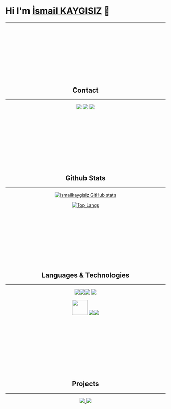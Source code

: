# Hi I'm [İsmail KAYGISIZ](https://ismailkaygisiz.github.io/MyPortfolio/) 👋
---

<div style="align-items:center;text-align:center;margin-top:5vh">

## __Contact__
---
<a title="Gmail" href="mailto:kaygisizismail24@gmail.com"><img src="https://img.icons8.com/color/48/000000/gmail-new.png"/></a>
<a title="LinkedIn" href="https://www.linkedin.com/in/ismail-kaygisiz-a39174200/" target="_blank"><img src="https://img.icons8.com/color/48/000000/linkedin.png"/></a>
<a title="Instagram" href="https://www.instagram.com/ismail_kaygszz/" target="_blank"><img src="https://img.icons8.com/fluency/48/000000/instagram-new.png"/></a>

<div style="margin-top:5vh"></div>

## __Github Stats__
---
[![ismailkaygisiz GitHub stats](https://github-readme-stats.vercel.app/api?username=ismailkaygisiz&show_icons=true&theme=tokyonight)](https://github.com/ismailkaygisiz/)

[![Top Langs](https://github-readme-stats.vercel.app/api/top-langs/?username=ismailkaygisiz&theme=radical&layout=compact)](https://github.com/ismailkaygisiz/)

<div style="margin-top:5vh"></div>

## __Languages & Technologies__
---

<span><img src="https://img.icons8.com/color/48/000000/c-sharp-logo.png"/></span><span><img src="https://img.icons8.com/color/48/000000/dart.png"/></span><span><img src="https://img.icons8.com/color/48/000000/typescript.png"/></span>
</span><span><img src="https://img.icons8.com/color/48/000000/python--v1.png"/></span>

<span><img width=48px src="https://iconape.com/wp-content/png_logo_vector/dot-net-core.png"></span>
<span><img src="https://img.icons8.com/color/48/000000/flutter.png"/></span><span><img src="https://img.icons8.com/color/48/000000/angularjs.png"/>

<div style="margin-top:5vh"></div>

## __Projects__
---
<a href="https://github.com/ismailkaygisiz/ArtChitecture">
  <img src="https://github-readme-stats.vercel.app/api/pin/?username=ismailkaygisiz&repo=ArtChitecture&theme=cobalt" />
</a>
<a href="https://github.com/ismailkaygisiz/ReCapProject">
  <img src="https://github-readme-stats.vercel.app/api/pin/?username=ismailkaygisiz&repo=ReCapProject&theme=cobalt" />
</a>

</div>
